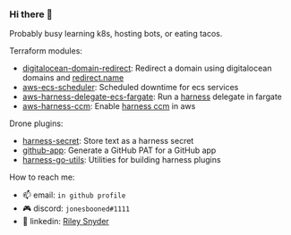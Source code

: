 ### Hi there 👋

Probably busy learning k8s, hosting bots, or eating tacos.

Terraform modules:
- [digitalocean-domain-redirect](https://github.com/rssnyder/terraform-digitalocean-domain-redirect): Redirect a domain using digitalocean domains and [redirect.name](http://redirect.name/)
- [aws-ecs-scheduler](https://github.com/rssnyder/terraform-aws-ecs-scheduler): Scheduled downtime for ecs services
- [aws-harness-delegate-ecs-fargate](https://github.com/rssnyder/terraform-aws-harness-delegate-ecs-fargate): Run a [harness](https://harness.io/) delegate in fargate
- [aws-harness-ccm](https://github.com/rssnyder/terraform-aws-harness-ccm): Enable [harness ccm](https://harness.io/products/cloud-cost) in aws

Drone plugins:
- [harness-secret](https://github.com/rssnyder/drone-harness-secret): Store text as a harness secret
- [github-app](https://github.com/rssnyder/drone-github-app): Generate a GitHub PAT for a GitHub app
- [harness-go-utils](https://github.com/rssnyder/harness-go-utils): Utilities for building harness plugins

How to reach me:
  - 📫 email: `in github profile`
  - 🎮 discord: `jonesbooned#1111`
  - 🤵 linkedin: [Riley Snyder](https://www.linkedin.com/in/rileysnyder/)
